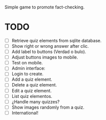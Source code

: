 Simple game to promote fact-checking.

# TODO
- [ ] Retrieve quiz elements from sqlite database.
- [ ] Show right or wrong answer after clic.
- [ ] Add label to buttons (Verdad o bulo).
- [ ] Adjust buttons images to mobile.
- [ ] Test on mobile.
- [ ] Admin interface:
 - [ ] Login to create.
 - [ ] Add a quiz element.
 - [ ] Delete a quiz element.
 - [ ] Edit a quiz element.
 - [ ] List quiz elementos.
- [ ] ¿Handle many quizzes?
- [ ] Show images randomly from a quiz.
- [ ] International!
